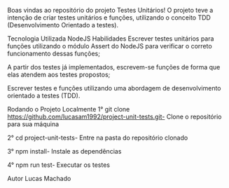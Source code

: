 Boas vindas ao repositório do projeto Testes Unitários!
O projeto teve a intenção de criar testes unitários e funções, utilizando o conceito TDD (Desenvolvimento Orientado a testes).

Tecnologia Utilizada
NodeJS
Habilidades
Escrever testes unitários para funções utilizando o módulo Assert do NodeJS para verificar o correto funcionamento dessas funções;

A partir dos testes já implementados, escrevem-se funções de forma que elas atendem aos testes propostos;

Escrever testes e funções utilizando uma abordagem de desenvolvimento orientado a testes (TDD).

Rodando o Projeto Localmente
1° git clone https://github.com/lucasam1992/project-unit-tests.git- Clone o repositório para sua máquina

2° cd project-unit-tests- Entre na pasta do repositório clonado

3° npm install- Instale as dependências

4° npm run test- Executar os testes

Autor
Lucas Machado
